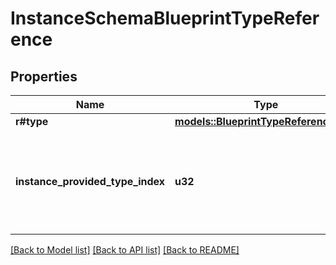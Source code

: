 # InstanceSchemaBlueprintTypeReference

## Properties

Name | Type | Description | Notes
------------ | ------------- | ------------- | -------------
**r#type** | [**models::BlueprintTypeReferenceKind**](BlueprintTypeReferenceKind.md) |  | 
**instance_provided_type_index** | **u32** | Provided by an instance's schema at the given index in its provided types array. | 

[[Back to Model list]](../README.md#documentation-for-models) [[Back to API list]](../README.md#documentation-for-api-endpoints) [[Back to README]](../README.md)


